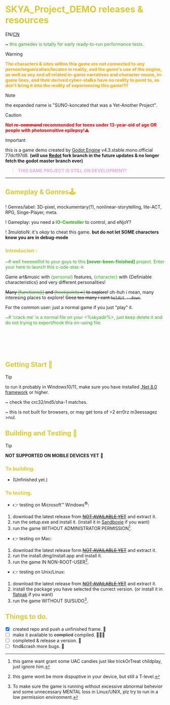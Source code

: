 # SKYA_Project_DEMO releases & resources

EN/[CN](README_zh-CN.md)

<style>
    body{
        font: "XTypewriter-Regular";
    }
    h1,h2,h3{
        color: #dcc833;
    }
    span{
        font: "CascadiaCode";
        color: #2bad1a;
    }
    .auguroz{
        font: "SKYA_TitlePixel_demo-Regular";
        color: #eee1;
    }
    @font-face {
        font-family: "CascadiaCode";
        src: url("/doc/fonts/CascadiaCode.woff2") format('woff2');
    }
    @font-face {
        font-family: "SKYA_TitlePixel_demo-Regular";
        scr: url("/doc/fonts/SKYA_TitlePixel_demo-Regular.woff2") format('woff2');
    }
    @font-face {
        font-family: "XTypewriter-Regular";
        src: url("/doc/fonts/XTypewriter-Regular.woff") format('woff');
        scr: url("/doc/fonts/XTypewriter-Regular.woff2") format('woff2');
    }
</style>

~ <span>this gamedev is totally for early ready-to-run performance tests.</span>

> [!WARNING]
> **<p style="color: orange">The characters & sites within this game are not connected to any person/organization/locates in reality, and the game's use of the engine, as well as any and all related in-game narratives and character nouns, in-game lines, and their derived cyber-stalks have no reality to point to, so don't bring it into the reality of experiencing this game!!!!</p>**

> [!NOTE]
> the expanded name is "SUNO-koncated that was a Yet-Another Project".

> [!CAUTION]
> **<p style="color: red">Not ~~re-command~~ recommended for teens under 13-year-old of age OR people with photosensitive epilepsy!⚠️</p>**

> [!IMPORTANT]
> this is a game demo created by [Godot Engine](https://godotengine.org/) v4.3.stable.mono.official 77dcf97d8. **(will use [Redot](https://github.com/Redot-Engine/redot-engine) fork branch in the future updates & no longer fetch the godot master branch ever)**

> **<p style="color: #dad">THIS GAME PROJECT IS STILL ON DEVELOPMENT!</p>**

------------------------------

## <h2>Gameplay & Genres🕹️</h2>

! Genres/label: 3D-pixel, mockumentary(?), nonlinear-storytelling, lite-ACT, RPG, Singe-Player, meta.

! Gameplay: you need a **<span>IO-Controller</span>** to control, and eNjoY?

! 3mulɑtioN: it's *okay* to cheat this game. **but do not let SOME characters know you are in debug-mode**

### <h3>Introducion :</h3>

<span>~# well heeeeelllol to your guys to this **[never-been-finished]** project. Enter your __*<username>*__ here to launch this c-ode-stac-k.</span>

Game art&music with <span>{personal}</span> features, <span>{character}</span> with {Definiable characteristics} and very different personalities!

~~Many <span>[functions()]</span> and <span>[hookpoints=>]</span> to explore!~~ oh-huh i mean, many interesing places to explore! ~~Geez too many i cant `holdit --down`~~.

For the common user: just a normal game if you just "play" it.

<span>~# 'crack.me' is a normal file on your <%skyadir%>, just keep delete it and do not trying to export/hook this on-using file.</span>

<p class="auguroz">if the some game character are doing abnormal actions (as well as the character instand of your appearence), please force-shutdown the game 
and follow your manual to clean/reset your save-file, ~ or you will be `get-ECHO`ed! gff-hehehehheh!</p>
<!--be aware of the character that is called 'the bugbear'-->

## <h2>Getting Start 🌟</h2>

> [!TIP]
> to run it probably in Windows10/11, make sure you have installed [.Net 8.0 framework](https://dotnet.microsoft.com/download/dotnet/8.0) or higher.

~ check the crc32/md5/sha-1 matches.

~ this is not built for browsers, or may get tons of >2 err0rz m3eessagez >nul.

## <h2>Building and Testing 🧰</h2>

> [!TIP]
> **NOT SUPPORTED ON MOBILE DEVICES YET** 📱

### <h3>To building.</h3>

- (Unfinished yet.)

###  <h3>To testing.</h3>

- 👉 testing on Microsoft™ Windows<sup>©</sup>:

1. download the latest release from ~~[NOT AVAILABLE YET](https://github.com/Gulfy034/SKYA_Project_DEMO/releases/latest)~~ and extract it.
2. run the setup.exe and install it. (install it in [Sandboxie](https://sandboxie-plus.com) if you want)
3. run the game WITHOUT ADMINISTRATOR PERMISSION[^1].

- 👉 testing on Mac:

1. download the latest release form ~~[NOT AVAILABLE YET](https://github.com/Gulfy034/SKYA_Project_DEMO/releases/latest)~~ and extract it.
2. run the install.dmg/install.app and install it.
3. run the game IN NON-ROOT-USER[^2].

- 👉 testing on Unix/Linux:

1. download the latest release from ~~[NOT AVAILABLE YET](https://github.com/Gulfy034/SKYA_Project_DEMO/releases/latest)~~ and extract it.
2. install the package you have selected the currect version. (or install it in [flatpak](http://www.flatpak.com) if you want)
3. run the game WITHOUT SU/SUDO[^3].

[^1]:this game want grant some UAC candies just like trickOrTreat childplay, just ignore him.
[^2]:this game wont be more dispuptive in your device, but still a T-level.
[^3]:To make sure the game is running without excessive abnormal behevior and some unnecessary MENTAL loss in Linux/UNIX, plz try to run in a low permission environment.

## <h2>Things to do.</h2>

- [x] created repo and push a unfinished frame. 📌
- [ ] make it available to ~~complied~~ compiled. 👨‍🏭🤖
- [ ] completed & release a version. 📂
- [ ] find&crash more bugs. 📜
